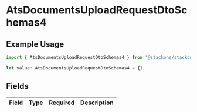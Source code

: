 # AtsDocumentsUploadRequestDtoSchemas4

## Example Usage

```typescript
import { AtsDocumentsUploadRequestDtoSchemas4 } from "@stackone/stackone-client-ts/sdk/models/shared";

let value: AtsDocumentsUploadRequestDtoSchemas4 = {};
```

## Fields

| Field       | Type        | Required    | Description |
| ----------- | ----------- | ----------- | ----------- |